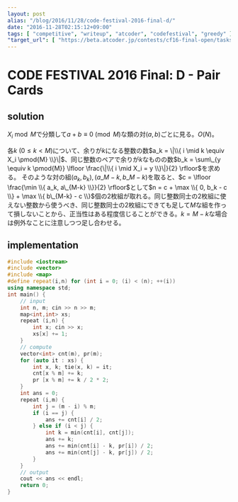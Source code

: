 ```yaml
---
layout: post
alias: "/blog/2016/11/28/code-festival-2016-final-d/"
date: "2016-11-28T02:15:12+09:00"
tags: [ "competitive", "writeup", "atcoder", "codefestival", "greedy" ]
"target_url": [ "https://beta.atcoder.jp/contests/cf16-final-open/tasks/codefestival_2016_final_d" ]
---
```


# CODE FESTIVAL 2016 Final: D - Pair Cards

## solution

$X_i \bmod M$で分類して$a + b \equiv 0 \pmod{M}$な類の対$(a,b)$ごとに見る。$O(N)$。

各$k$ ($0 \le k \lt M$)について、余りが$k$になる整数の数$a_k = \|\\{ i \mid k \equiv X_i \pmod{M} \\}\|$、同じ整数のペアで余りが$k$なものの数$b_k = \sum\_{y \equiv k \pmod{M}} \lfloor \frac{\|\\{ i \mid X_i = y \\}\|}{2} \rfloor$を求める。
そのような対の組$(a_k, b_k), (a\_{M-k}, b\_{M-k})$を取ると、$c = \lfloor \frac{\min \\{ a_k, a\_{M-k} \\}}{2} \rfloor$として$n = c + \max \\{ 0, b_k - c \\} + \max \\{ b\_{M-k} - c \\}$個の$2$枚組が取れる。同じ整数同士の$2$枚組に使えない整数から使うべき、同じ整数同士の$2$枚組にできても足して$M$な組を作って損しないことから、正当性はある程度信じることができる。$k = M-k$な場合は例外なことに注意しつつ足し合わせる。

## implementation

``` c++
#include <iostream>
#include <vector>
#include <map>
#define repeat(i,n) for (int i = 0; (i) < (n); ++(i))
using namespace std;
int main() {
    // input
    int n, m; cin >> n >> m;
    map<int,int> xs;
    repeat (i,n) {
        int x; cin >> x;
        xs[x] += 1;
    }
    // compute
    vector<int> cnt(m), pr(m);
    for (auto it : xs) {
        int x, k; tie(x, k) = it;
        cnt[x % m] += k;
        pr [x % m] += k / 2 * 2;
    }
    int ans = 0;
    repeat (i,m) {
        int j = (m - i) % m;
        if (i == j) {
            ans += cnt[i] / 2;
        } else if (i < j) {
            int k = min(cnt[i], cnt[j]);
            ans += k;
            ans += min(cnt[i] - k, pr[i]) / 2;
            ans += min(cnt[j] - k, pr[j]) / 2;
        }
    }
    // output
    cout << ans << endl;
    return 0;
}
```

